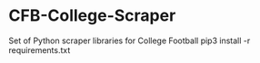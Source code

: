 # CFB-College-Scraper
Set of Python scraper libraries for College Football
pip3 install -r requirements.txt 